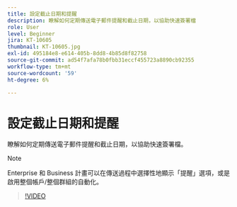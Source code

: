 ```yaml
---
title: 設定截止日期和提醒
description: 瞭解如何定期傳送電子郵件提醒和截止日期，以協助快速簽署檔
role: User
level: Beginner
jira: KT-10605
thumbnail: KT-10605.jpg
exl-id: 495184e8-e614-405b-8dd8-4b85d8f82758
source-git-commit: ad54f7afa78b0fbb31eccf455723a8890cb92355
workflow-type: tm+mt
source-wordcount: '59'
ht-degree: 6%

---
```


# 設定截止日期和提醒

瞭解如何定期傳送電子郵件提醒和截止日期，以協助快速簽署檔。

>[!NOTE]
>
>Enterprise 和 Business 計畫可以在傳送過程中選擇性地顯示「提醒」選項，或是啟用整個帳戶/整個群組的自動化。

>[!VIDEO](https://video.tv.adobe.com/v/3411445?quality=12&learn=on&hidetitle=true)

